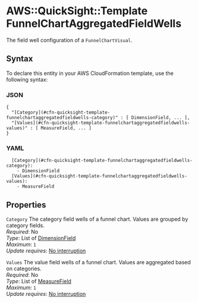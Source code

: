 # AWS::QuickSight::Template FunnelChartAggregatedFieldWells<a name="aws-properties-quicksight-template-funnelchartaggregatedfieldwells"></a>

The field well configuration of a `FunnelChartVisual`\.

## Syntax<a name="aws-properties-quicksight-template-funnelchartaggregatedfieldwells-syntax"></a>

To declare this entity in your AWS CloudFormation template, use the following syntax:

### JSON<a name="aws-properties-quicksight-template-funnelchartaggregatedfieldwells-syntax.json"></a>

```
{
  "[Category](#cfn-quicksight-template-funnelchartaggregatedfieldwells-category)" : [ DimensionField, ... ],
  "[Values](#cfn-quicksight-template-funnelchartaggregatedfieldwells-values)" : [ MeasureField, ... ]
}
```

### YAML<a name="aws-properties-quicksight-template-funnelchartaggregatedfieldwells-syntax.yaml"></a>

```
  [Category](#cfn-quicksight-template-funnelchartaggregatedfieldwells-category): 
    - DimensionField
  [Values](#cfn-quicksight-template-funnelchartaggregatedfieldwells-values): 
    - MeasureField
```

## Properties<a name="aws-properties-quicksight-template-funnelchartaggregatedfieldwells-properties"></a>

`Category`  <a name="cfn-quicksight-template-funnelchartaggregatedfieldwells-category"></a>
The category field wells of a funnel chart\. Values are grouped by category fields\.  
*Required*: No  
*Type*: List of [DimensionField](aws-properties-quicksight-template-dimensionfield.md)  
*Maximum*: `1`  
*Update requires*: [No interruption](https://docs.aws.amazon.com/AWSCloudFormation/latest/UserGuide/using-cfn-updating-stacks-update-behaviors.html#update-no-interrupt)

`Values`  <a name="cfn-quicksight-template-funnelchartaggregatedfieldwells-values"></a>
The value field wells of a funnel chart\. Values are aggregated based on categories\.  
*Required*: No  
*Type*: List of [MeasureField](aws-properties-quicksight-template-measurefield.md)  
*Maximum*: `1`  
*Update requires*: [No interruption](https://docs.aws.amazon.com/AWSCloudFormation/latest/UserGuide/using-cfn-updating-stacks-update-behaviors.html#update-no-interrupt)